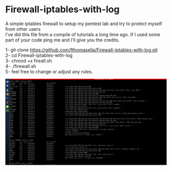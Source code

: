 # Firewall-iptables-with-log
A simple iptables firewall to setup my pentest lab and try to protect myself from other users  
I've did this file from a compile of tutorials a long time ago. If I used some part of your code ping me and I'll give you the credits.

1- git clone https://github.com/fthomasella/Firewall-iptables-with-log.git  
2- cd Firewall-iptables-with-log  
3- chmod +x fireall.sh  
4- ./firewall.sh  
5- feel free to change or adjust any rules.

![Alt Text](https://github.com/fthomasella/Firewall-iptables-with-log/blob/master/iptables-L.PNG)
